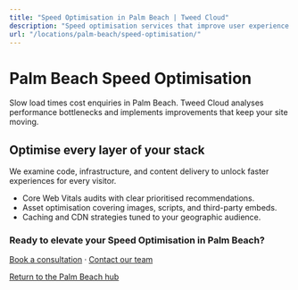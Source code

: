 ```yaml
---
title: "Speed Optimisation in Palm Beach | Tweed Cloud"
description: "Speed optimisation services that improve user experience for Palm Beach visitors."
url: "/locations/palm-beach/speed-optimisation/"
---
```


# Palm Beach Speed Optimisation

Slow load times cost enquiries in Palm Beach. Tweed Cloud analyses performance bottlenecks and implements improvements that keep your site moving.

## Optimise every layer of your stack

We examine code, infrastructure, and content delivery to unlock faster experiences for every visitor.

- Core Web Vitals audits with clear prioritised recommendations.
- Asset optimisation covering images, scripts, and third-party embeds.
- Caching and CDN strategies tuned to your geographic audience.

### Ready to elevate your Speed Optimisation in Palm Beach?

[Book a consultation](/consultation/) · [Contact our team](/contact/)

[Return to the Palm Beach hub](/locations/palm-beach/)
